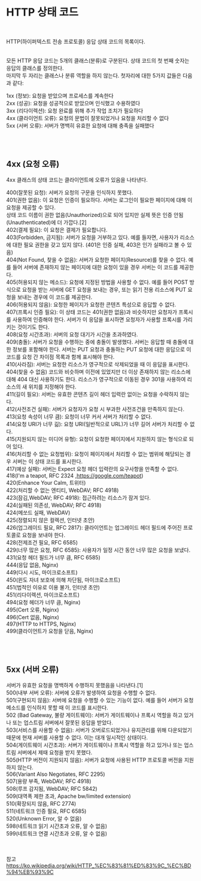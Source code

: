 # HTTP 상태 코드

<br>

HTTP(하이퍼텍스트 전송 프로토콜) 응답 상태 코드의 목록이다.
<br><br>

모든 HTTP 응답 코드는 5개의 클래스(분류)로 구분된다. 상태 코드의 첫 번째 숫자는 응답의 클래스를 정의한다.  <br>
마지막 두 자리는 클래스나 분류 역할을 하지 않는다. 첫자리에 대한 5가지 값들은 다음과 같다: <br>

1xx (정보): 요청을 받았으며 프로세스를 계속한다 <br>
2xx (성공): 요청을 성공적으로 받았으며 인식했고 수용하였다 <br>
3xx (리다이렉션): 요청 완료를 위해 추가 작업 조치가 필요하다 <br>
4xx (클라이언트 오류): 요청의 문법이 잘못되었거나 요청을 처리할 수 없다 <br>
5xx (서버 오류): 서버가 명백히 유효한 요청에 대해 충족을 실패했다 <br>

<br><br>
## 4xx (요청 오류)
4xx 클래스의 상태 코드는 클라이언트에 오류가 있음을 나타낸다.

400(잘못된 요청): 서버가 요청의 구문을 인식하지 못했다. <br>
401(권한 없음): 이 요청은 인증이 필요하다. 서버는 로그인이 필요한 페이지에 대해 이 요청을 제공할 수 있다.   <br>
상태 코드 이름이 권한 없음(Unauthorized)으로 되어 있지만 실제 뜻은 인증 안됨(Unauthenticated)에 더 가깝다.[2] <br>
402(결제 필요): 이 요청은 결제가 필요합니다. <br>
403(Forbidden, 금지됨): 서버가 요청을 거부하고 있다. 예를 들자면, 사용자가 리소스에 대한 필요 권한을 갖고 있지 않다. (401은 인증 실패, 403은 인가 실패라고 볼 수 있음) <br>
404(Not Found, 찾을 수 없음): 서버가 요청한 페이지(Resource)를 찾을 수 없다. 예를 들어 서버에 존재하지 않는 페이지에 대한 요청이 있을 경우 서버는 이 코드를 제공한다. <br>
405(허용되지 않는 메소드): 요청에 지정된 방법을 사용할 수 없다. 예를 들어 POST 방식으로 요청을 받는 서버에 GET 요청을 보내는 경우, 또는 읽기 전용 리소스에 PUT 요청을 보내는 경우에 이 코드를 제공한다. <br>
406(허용되지 않음): 요청한 페이지가 요청한 콘텐츠 특성으로 응답할 수 없다. <br>
407(프록시 인증 필요): 이 상태 코드는 401(권한 없음)과 비슷하지만 요청자가 프록시를 사용하여 인증해야 한다. 서버가 이 응답을 표시하면 요청자가 사용할 프록시를 가리키는 것이기도 한다. <br>
408(요청 시간초과): 서버의 요청 대기가 시간을 초과하였다. <br> 
409(충돌): 서버가 요청을 수행하는 중에 충돌이 발생했다. 서버는 응답할 때 충돌에 대한 정보를 포함해야 한다. 서버는 PUT 요청과 충돌하는 PUT 요청에 대한 응답으로 이 코드를 요청 간 차이점 목록과 함께 표시해야 한다. <br>
410(사라짐): 서버는 요청한 리소스가 영구적으로 삭제되었을 때 이 응답을 표시한다. 404(찾을 수 없음) 코드와 비슷하며 이전에 있었지만 더 이상 존재하지 않는 리소스에 대해 404 대신 사용하기도 한다. 
리소스가 영구적으로 이동된 경우 301을 사용하여 리소스의 새 위치를 지정해야 한다. <br>
411(길이 필요): 서버는 유효한 콘텐츠 길이 헤더 입력란 없이는 요청을 수락하지 않는다. <br>
412(사전조건 실패): 서버가 요청자가 요청 시 부과한 사전조건을 만족하지 않는다. <br>
413(요청 속성이 너무 큼): 요청이 너무 커서 서버가 처리할 수 없다. <br>
414(요청 URI가 너무 긺): 요청 URI(일반적으로 URL)가 너무 길어 서버가 처리할 수 없다. <br>
415(지원되지 않는 미디어 유형): 요청이 요청한 페이지에서 지원하지 않는 형식으로 되어 있다. <br>
416(처리할 수 없는 요청범위): 요청이 페이지에서 처리할 수 없는 범위에 해당되는 경우 서버는 이 상태 코드를 표시한다. <br>
417(예상 실패): 서버는 Expect 요청 헤더 입력란의 요구사항을 만족할 수 없다. <br>
418(I'm a teapot, RFC 2324 ,https://google.com/teapot) <br>
420(Enhance Your Calm, 트위터) <br>
422(처리할 수 없는 엔티티, WebDAV; RFC 4918) <br>
423(잠김,WebDAV; RFC 4918): 접근하려는 리소스가 잠겨 있다. <br>
424(실패된 의존성, WebDAV; RFC 4918) <br>
424(메쏘드 실패, WebDAV) <br>
425(정렬되지 않은 컬렉션, 인터넷 초안) <br>
426(업그레이드 필요, RFC 2817): 클라이언트는 업그레이드 헤더 필드에 주어진 프로토콜로 요청을 보내야 한다. <br>
428(전제조건 필요, RFC 6585) <br>
429(너무 많은 요청, RFC 6585): 사용자가 일정 시간 동안 너무 많은 요청을 보냈다. <br>
431(요청 헤더 필드가 너무 큼, RFC 6585) <br>
444(응답 없음, Nginx) <br> 
449(다시 시도, 마이크로소프트) <br>
450(윈도 자녀 보호에 의해 차단됨, 마이크로소프트) <br>
451(법적인 이유로 이용 불가, 인터넷 초안) <br>
451(리다이렉션, 마이크로소프트) <br>
494(요청 헤더가 너무 큼, Nginx) <br>
495(Cert 오류, Nginx) <br>
496(Cert 없음, Nginx) <br>
497(HTTP to HTTPS, Nginx) <br>
499(클라이언트가 요청을 닫음, Nginx) <br>

<br><br>

## 5xx (서버 오류)
서버가 유효한 요청을 명백하게 수행하지 못했음을 나타낸다.[1]
<br>
500(내부 서버 오류): 서버에 오류가 발생하여 요청을 수행할 수 없다. <br>
501(구현되지 않음): 서버에 요청을 수행할 수 있는 기능이 없다. 예를 들어 서버가 요청 메소드를 인식하지 못할 때 이 코드를 표시한다. <br>
502 (Bad Gateway, 불량 게이트웨이): 서버가 게이트웨이나 프록시 역할을 하고 있거나 또는 업스트림 서버에서 잘못된 응답을 받았다. <br>
503(서비스를 사용할 수 없음): 서버가 오버로드되었거나 유지관리를 위해 다운되었기 때문에 현재 서버를 사용할 수 없다. 이는 대개 일시적인 상태이다. <br>
504(게이트웨이 시간초과): 서버가 게이트웨이나 프록시 역할을 하고 있거나 또는 업스트림 서버에서 제때 요청을 받지 못했다. <br>
505(HTTP 버전이 지원되지 않음): 서버가 요청에 사용된 HTTP 프로토콜 버전을 지원하지 않는다. <br>
506(Variant Also Negotiates, RFC 2295) <br>
507(용량 부족, WebDAV; RFC 4918) <br>
508(루프 감지됨, WebDAV; RFC 5842) <br>
509(대역폭 제한 초과, Apache bw/limited extension) <br> 
510(확장되지 않음, RFC 2774) <br>
511(네트워크 인증 필요, RFC 6585) <br>
520(Unknown Error, 알 수 없음) <br>
598(네트워크 읽기 시간초과 오류, 알 수 없음) <br>
599(네트워크 연결 시간초과 오류, 알 수 없음) <br>

<br><br>
참고 
https://ko.wikipedia.org/wiki/HTTP_%EC%83%81%ED%83%9C_%EC%BD%94%EB%93%9C
